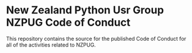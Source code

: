 # New Zealand Python Usr Group NZPUG Code of Conduct

This repository contains the source for the published Code of Conduct for all of the activities related to NZPUG.
